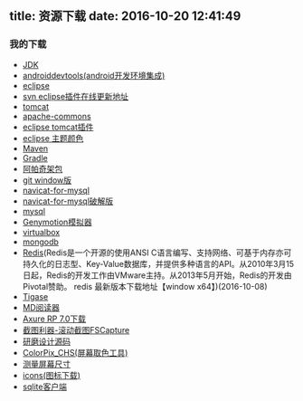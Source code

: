 title: 资源下载
date: 2016-10-20 12:41:49
---
### 我的下载

- [JDK](http://www.oracle.com/index.html)
- [androiddevtools(android开发环境集成)](http://www.androiddevtools.cn/)
- [eclipse](http://www.eclipse.org/home/index.php)
- [svn eclipse插件在线更新地址](http://subclipse.tigris.org/update_1.10.x)
- [tomcat](http://tomcat.apache.org/)
- [apache-commons](http://commons.apache.org/)
- [eclipse tomcat插件](http://www.eclipsetotale.com/tomcatPlugin.html#A3)
- [eclipse 主题颜色](http://eclipse-color-theme.github.com/update/)
- [Maven](http://maven.apache.org/download.cgi#Installation)
- [Gradle](http://gradle.org/gradle-download/  )
- [阿帕奇架包](http://repo1.maven.org/maven2//commons-lang/commons-lang/)
- [git window版](http://git-scm.com/download/win)
- [navicat-for-mysql](http://www.navicat.com/download/navicat-for-mysql)
- [navicat-for-mysql破解版](http://download.csdn.net/detail/ahgaoyong/8374803)
- [mysql](http://dev.mysql.com/downloads/mysql/)
- [Genymotion模拟器](http://www.genymotion.net/)
- [virtualbox](https://www.virtualbox.org/wiki/Downloads)
- [mongodb](http://www.mongodb.org/downloads )
- [Redis](https://github.com/MSOpenTech/redis/releases)(Redis是一个开源的使用ANSI C语言编写、支持网络、可基于内存亦可持久化的日志型、Key-Value数据库，并提供多种语言的API。从2010年3月15日起，Redis的开发工作由VMware主持。从2013年5月开始，Redis的开发由Pivotal赞助。 redis 最新版本下载地址【window x64】)(2016-10-08)
- [Tigase](https://projects.tigase.org/projects/tigase-server/files)
- [MD阅读器](http://download.csdn.net/download/wang_jun_hua/7926441)
- [Axure RP 7.0下载](http://www.webppd.com/index.php)
- [截图利器-滚动截图FSCapture](http://download.csdn.net/detail/qingfeng812/9138969)
- [研磨设计源码](http://download.csdn.net/detail/qingfeng812/9053683)
- [ColorPix_CHS(屏幕取色工具)](http://download.csdn.net/detail/qingfeng812/8861691)
- [测量屏幕尺寸](http://download.csdn.net/detail/qingfeng812/6266027)
- [icons(图标下载)](http://www.uisdc.com/category/uiicon/icons)
- [sqlite客户端](http://www.sqliteexpert.com/)

